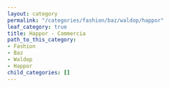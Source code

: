 ```yaml
---
layout: category
permalink: "/categories/fashion/baz/waldop/happor"
leaf_category: true
title: Happor - Commercia
path_to_this_category:
- Fashion
- Baz
- Waldop
- Happor
child_categories: []
---
```

